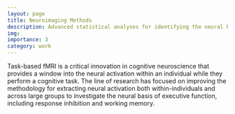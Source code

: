 ```yaml
---
layout: page
title: Neuroimaging Methods
description: Advanced statistical analyses for identifying the neural basis of executive functions
img:
importance: 3
category: work
---
```


Task-based fMRI is a critical innovation in cognitive neuroscience that provides a window into the neural activation within an individual while they perform a cognitive task. The line of research  has focused on improving the methodology for extracting neural activation both within-individuals and across large groups to investigate the neural basis of executive function, including response inhibition and working memory.
